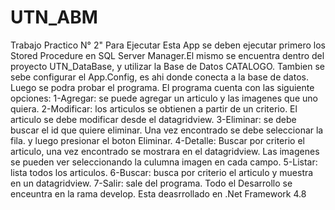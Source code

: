 # UTN_ABM
Trabajo Practico N° 2" Para Ejecutar Esta App se deben ejecutar primero los Stored Procedure en SQL Server Manager.El mismo se encuentra dentro del proyecto UTN_DataBase, y utilizar la Base de Datos CATALOGO. 
Tambien se sebe configurar el App.Config, es ahi donde conecta a la base de datos. Luego se podra probar el programa. 
El programa cuenta con las siguiente opciones: 
1-Agregar: se puede agregar un articulo y las imagenes que uno quiera. 
2-Modificar: los articulos se obtienen a partir de un criterio. El articulo se debe modificar desde el datagridview. 
3-Eliminar: se debe buscar el id que quiere eliminar. Una vez encontrado se debe seleccionar la fila. y luego presionar el boton Eliminar. 
4-Detalle: Buscar por criterio el articulo, una vez encontrado se mostrara en el datagridview. Las imagenes se pueden ver seleccionando la culumna imagen en cada campo. 
5-Listar: lista todos los articulos. 
6-Buscar: busca por criterio el articulo y muestra en un datagridview. 
7-Salir: sale del programa. 
Todo el Desarrollo se enceuntra en la rama develop.
Esta deasrrollado en .Net Framework 4.8

